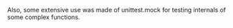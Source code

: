 
Also, some extensive use was made of unittest.mock for testing internals of some complex functions.


<!--stackedit_data:
eyJoaXN0b3J5IjpbMTc1MjQ5NjM2OV19
-->